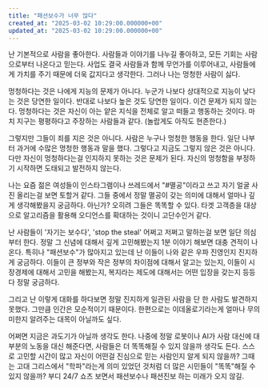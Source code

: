 ```yaml
---
title: "패션보수가 너무 많다"
created_at: "2025-03-02 10:29:00.000000+00"
updated_at: "2025-03-02 10:29:00.000000+00"
---
```


난 기본적으로 사람을 좋아한다. 사람들과 이야기를 나누길 좋아하고, 모든 기회는 사람으로부터 나온다고 믿는다. 사업도 결국 사람들과 함께 무언가를 이루어내고, 사람들에게 가치를 주기 때문에 더욱 값지다고 생각한다. 그러나 나는 멍청한 사람이 싫다.

멍청하다는 것은 나에게 지능의 문제가 아니다. 누군가 나보다 상대적으로 지능이 낮다는 것은 당연한 일이다. 반대로 나보다 높은 것도 당연한 일이다. 이건 문제가 되지 않는다. 멍청하다는 것은 자신이 아는 얕은 지식을 전체로 알고 떠들고 행동하는 것이다. 마치 지구는 평평하다고 주장하는 사람들과 같다. (놀랍게도 아직도 현존한다.)

그렇지만 그들이 죄를 지은 것은 아니다. 사람은 누구나 멍청한 행동을 한다. 일단 나부터 과거에 수많은 멍청한 행동과 말을 했다. 그렇다고 지금도 그렇지 않은 것은 아니다. 다만 자신이 멍청하다는걸 인지하지 못하는 것은 문제가 된다. 자신의 멍청함을 부정하기 시작하면 도태되고 발전하지 않는다.

나는 요즘 젊은 여성들이 인스타그램이나 쓰레드에서 "#멸공"이라고 쓰고 자기 얼굴 사진 올리는걸 보면 토할거 같다. 그들 중에서 정말 멸공이 갖는 의미에 대해서 얼마나 깊게 생각해봤을지 궁금하다. 아닌가? 오히려 그들은 똑똑할 수 있다. 타겟 고객층을 대상으로 알고리즘을 활용해 오디언스를 확대하는 것이니 고단수인거 같다.

난 사람들이 '자기는 보수다', 'stop the steal' 어쩌고 저쩌고 말하는걸 보면 일단 의심부터 한다. 정말 그 신념에 대해서 깊게 고민해봤는지 1분 이야기 해보면 대충 견적이 나온다. 특히나 "패션보수"가 많아지고 있는데 난 이들이 나와 같은 우파 진영인지 진지하게 궁금하다. 이들이 큰 정부와 작은 정부의 차이점에 대해서 알고는 있는지, 이들이 시장경제에 대해서 고민을 해봤는지, 복지라는 제도에 대해서는 어떤 입장을 갖는지 등등 다 정말 궁금하다.

그리고 난 이렇게 대화를 하다보면 정말 진지하게 일관된 사람을 단 한 사람도 발견하지 못했다. 그만큼 인간은 모순적이기 때문이다. 한편으로는 이데올로기라는게 얼마나 무의미한지 알려주는 대목이 아닐까도 싶다.

어쩌면 지금은 과도기가 아닐까 생각도 한다. 나중에 정말 로봇이나 AI가 사람 대신에 대부분의 노동을 대신 해준다면, 사람들은 더 똑똑해질 수 있지 않을까 생각도 든다. 스스로 고민할 시간이 많고 자신이 어떤걸 진심으로 믿는 사람인지 알게 되지 않을까? 그때는 고대 그리스에서 "학파"라는게 의미 있었던 것처럼 더 많은 시민들이 "똑똑"해질 수 있지 않을까? 부디 24/7 쇼츠 보면서 패션보수나 패션진보 하는 미래가 오지 않길.
